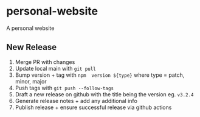 # personal-website
A personal website

## New Release
1. Merge PR with changes
2. Update local main with `git pull`
3. Bump version + tag with `npm  version ${type}` where type = patch, minor, major
4. Push tags with `git push --follow-tags`
5. Draft a new release on github with the title being the version eg. `v3.2.4`
6. Generate release notes + add any additional info
7. Publish release + ensure successful release via github actions